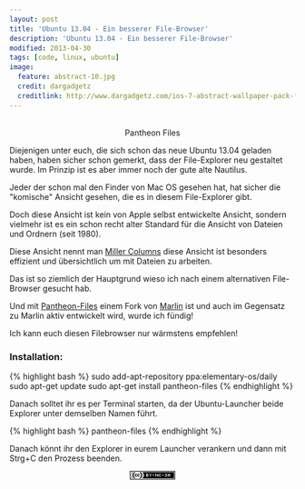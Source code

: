 ```yaml
---
layout: post
title: 'Ubuntu 13.04 - Ein besserer File-Browser'
description: 'Ubuntu 13.04 - Ein besserer File-Browser'
modified: 2013-04-30
tags: [code, linux, ubuntu]
image:
  feature: abstract-10.jpg
  credit: dargadgetz
  creditlink: http://www.dargadgetz.com/ios-7-abstract-wallpaper-pack-for-iphone-5-and-ipod-touch-retina/
---
```


<center>
	<figure>
		<a href="/assets/images/2013-04-30/Arbeitsfläche-1_002.png"><img src="/assets/images/2013-04-30/Arbeitsfläche-1_002.png" alt=""></a>
		<figcaption>Pantheon Files</figcaption>
	</figure>
</center>

Diejenigen unter euch, die sich schon das neue Ubuntu 13.04 geladen haben, haben sicher schon gemerkt, dass der File-Explorer neu gestaltet wurde. Im Prinzip ist es aber immer noch der gute alte Nautilus.

Jeder der schon mal den Finder von Mac OS gesehen hat, hat sicher die "komische" Ansicht gesehen, die es in diesem File-Explorer gibt.

Doch diese Ansicht ist kein von Apple selbst entwickelte Ansicht, sondern vielmehr ist es ein schon recht alter Standard für die Ansicht von Dateien und Ordnern (seit 1980).

Diese Ansicht nennt man [Miller Columns](http://en.wikipedia.org/wiki/Miller_columns) diese Ansicht ist besonders effizient und übersichtlich um mit Dateien zu arbeiten.

Das ist so ziemlich der Hauptgrund wieso ich nach einem alternativen File-Browser gesucht hab.

Und mit [Pantheon-Files](https://launchpad.net/pantheon-files) einem Fork von [Marlin](https://launchpad.net/marlin) ist und auch im Gegensatz zu Marlin aktiv entwickelt wird, wurde ich fündig!

Ich kann euch diesen Filebrowser nur wärmstens empfehlen!

### Installation: 

{% highlight bash %}
sudo add-apt-repository ppa:elementary-os/daily
sudo apt-get update
sudo apt-get install pantheon-files
{% endhighlight %}

Danach solltet ihr es per Terminal starten, da der Ubuntu-Launcher beide Explorer unter demselben Namen führt.

{% highlight bash %}
pantheon-files
{% endhighlight %}

Danach könnt ihr den Explorer in eurem Launcher verankern und dann mit Strg+C den Prozess beenden.


<center>
	<a href="http://creativecommons.org/licenses/by-nc-sa/3.0/"><img src="/assets/images/cc/by-nc-sa.png" alt=""></a>
</center>